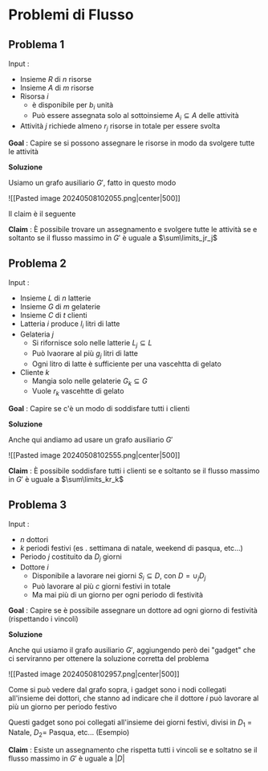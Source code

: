 # Problemi di Flusso

## Problema 1

Input :
- Insieme $R$ di $n$ risorse
- Insieme $A$ di $m$ risorse
- Risorsa $i$
	- è disponibile per $b_i$ unità
	- Può essere assegnata solo al sottoinsieme $A_i\subseteq A$ delle attività
- Attività $j$ richiede almeno $r_j$ risorse in totale per essere svolta

**Goal** : Capire se si possono assegnare le risorse in modo da svolgere tutte le attività

**Soluzione**

Usiamo un grafo ausiliario $G'$, fatto in questo modo

![[Pasted image 20240508102055.png|center|500]]

Il claim è il seguente

**Claim** : È possibile trovare un assegnamento e svolgere tutte le attività se e soltanto se il flusso massimo in $G'$ è uguale a $\sum\limits_jr_j$

## Problema 2

Input :
- Insieme $L$ di $n$ latterie
- Insieme $G$ di $m$ gelaterie
- Insieme $C$ di $t$ clienti
- Latteria $i$ produce $l_i$ litri di latte
- Gelateria $j$
	- Si rifornisce solo nelle latterie $L_j\subseteq L$
	- Può lvaorare al più $g_j$ litri di latte
	- Ogni litro di latte è sufficiente per una vascehtta di gelato
- Cliente $k$
	- Mangia solo nelle gelaterie $G_k\subseteq G$
	- Vuole $r_k$ vascehtte di gelato

**Goal** : Capire se c'è un modo di soddisfare tutti i clienti

**Soluzione**

Anche qui andiamo ad usare un grafo ausiliario $G'$

![[Pasted image 20240508102555.png|center|500]]

**Claim** : È possibile soddisfare tutti i clienti se e soltanto se il flusso massimo in $G'$ è uguale a $\sum\limits_kr_k$

## Problema 3

Input :
- $n$ dottori
- $k$ periodi festivi (es . settimana di natale, weekend di pasqua, etc...)
- Periodo $j$ costituito da $D_j$ giorni
- Dottore $i$
	- Disponibile a lavorare nei giorni $S_i\subseteq D$, con $D=\cup_jD_j$
	- Può lavorare al più $c$ giorni festivi in totale
	- Ma mai più di un giorno per ogni periodo di festività

**Goal** : Capire se è possibile assegnare un dottore ad ogni giorno di festività (rispettando i vincoli)

**Soluzione**

Anche qui usiamo il grafo ausiliario $G'$, aggiungendo però dei "gadget" che ci serviranno per ottenere la soluzione corretta del problema

![[Pasted image 20240508102957.png|center|500]]

Come si può vedere dal grafo sopra, i gadget sono i nodi collegati all'insieme dei dottori, che stanno ad indicare che il dottore $i$ può lavorare al più un giorno per periodo festivo

Questi gadget sono poi collegati all'insieme dei giorni festivi, divisi in $D_1$ = Natale, $D_2=$ Pasqua, etc... (Esempio)

**Claim** : Esiste un assegnamento che rispetta tutti i vincoli se e soltatno se il flusso massimo in $G'$ è uguale a $\vert D\vert$ 
